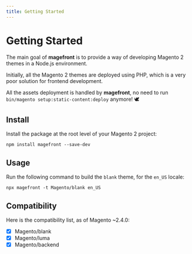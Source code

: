 ```yaml
---
title: Getting Started
---
```


# Getting Started

The main goal of **magefront** is to provide a way of developing Magento 2 themes in a Node.js environment.

Initially, all the Magento 2 themes are deployed using PHP, which is a very poor solution for frontend development.

All the assets deployment is handled by **magefront**, no need to run `bin/magento setup:static-content:deploy` anymore! 🕊

## Install

Install the package at the root level of your Magento 2 project:

```shell
npm install magefront --save-dev
```

## Usage

Run the following command to build the `blank` theme, for the `en_US` locale:

```shell
npx magefront -t Magento/blank en_US
```


## Compatibility

Here is the compatibility list, as of Magento ~2.4.0:

- [x] Magento/blank
- [x] Magento/luma
- [x] Magento/backend

